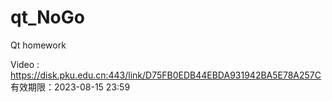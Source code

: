 # qt_NoGo
Qt homework

Video : https://disk.pku.edu.cn:443/link/D75FB0EDB44EBDA931942BA5E78A257C
有效期限：2023-08-15 23:59
